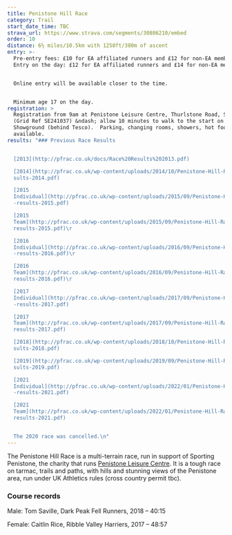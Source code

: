 ```yaml
---
title: Penistone Hill Race
category: Trail
start_date_time: TBC
strava_url: https://www.strava.com/segments/30806210/embed
order: 10
distance: 6½ miles/10.5km with 1250ft/380m of ascent
entry: >-
  Pre-entry fees: £10 for EA affiliated runners and £12 for non-EA members.
  Entry on the day: £12 for EA affiliated runners and £14 for non-EA members.


  Online entry will be available closer to the time.


  Minimum age 17 on the day.
registration: >
  Registration from 9am at Penistone Leisure Centre, Thurlstone Road, S36 9EF
  (Grid Ref SE241037) &ndash; allow 10 minutes to walk to the start on Penistone
  Showground (behind Tesco).  Parking, changing rooms, showers, hot food
  available.
results: "### Previous Race Results


  [2013](http://pfrac.co.uk/docs/Race%20Results%202013.pdf)

  [2014](http://pfrac.co.uk/wp-content/uploads/2014/10/Penistone-Hill-Race-re\
  sults-2014.pdf)

  [2015
  Individual](http://pfrac.co.uk/wp-content/uploads/2015/09/Penistone-Hill-Race\
  -results-2015.pdf)

  [2015
  Team](http://pfrac.co.uk/wp-content/uploads/2015/09/Penistone-Hill-Race-team-\
  results-2015.pdf)\r

  [2016
  Individual](http://pfrac.co.uk/wp-content/uploads/2016/09/Penistone-Hill-Race\
  -results-2016.pdf)\r

  [2016
  Team](http://pfrac.co.uk/wp-content/uploads/2016/09/Penistone-Hill-Race-team-\
  results-2016.pdf)\r

  [2017
  Individual](http://pfrac.co.uk/wp-content/uploads/2017/09/Penistone-Hill-Race\
  -results-2017.pdf)

  [2017
  Team](http://pfrac.co.uk/wp-content/uploads/2017/09/Penistone-Hill-Race-team-\
  results-2017.pdf)

  [2018](http://pfrac.co.uk/wp-content/uploads/2018/10/Penistone-Hill-Race-re\
  sults-2018.pdf)

  [2019](http://pfrac.co.uk/wp-content/uploads/2019/09/Penistone-Hill-Race-re\
  sults-2019.pdf)

  [2021
  Individual](http://pfrac.co.uk/wp-content/uploads/2022/01/Penistone-Hill-Race\
  -results-2021.pdf)

  [2021
  Team](http://pfrac.co.uk/wp-content/uploads/2022/01/Penistone-Hill-Race-team-\
  results-2021.pdf)


  The 2020 race was cancelled.\n"
---
```

The Penistone Hill Race is a multi-terrain race, run in support of Sporting Penistone, the charity that runs [Penistone Leisure Centre](http://www.penistoneleisurecentre.org.uk). It is a tough race on tarmac, trails and paths, with hills and stunning views of the Penistone area, run under UK Athletics rules (cross country permit tbc).

### Course records



Male: Tom Saville, Dark Peak Fell Runners, 2018 &ndash; 40:15

Female: Caitlin Rice, Ribble Valley Harriers, 2017 &ndash; 48:57